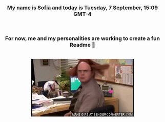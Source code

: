 


<div align="center">
<h3 >My name is Sofia and today is Tuesday, 7 September, 15:09 GMT-4</h3><br>
<h3 >For now, me and my personalities are working to create a fun Readme 👋
</h3><br>
<img src='img/dwight.gif' alt='working...'/>
</div>

